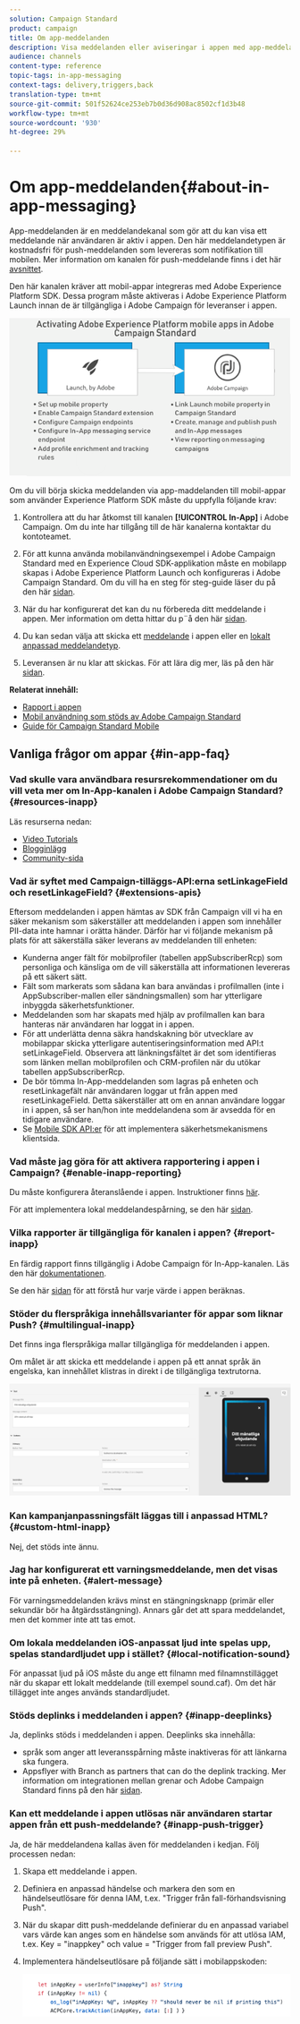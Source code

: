 ```yaml
---
solution: Campaign Standard
product: campaign
title: Om app-meddelanden
description: Visa meddelanden eller aviseringar i appen med app-meddelanden.
audience: channels
content-type: reference
topic-tags: in-app-messaging
context-tags: delivery,triggers,back
translation-type: tm+mt
source-git-commit: 501f52624ce253eb7b0d36d908ac8502cf1d3b48
workflow-type: tm+mt
source-wordcount: '930'
ht-degree: 29%

---
```



# Om app-meddelanden{#about-in-app-messaging}

App-meddelanden är en meddelandekanal som gör att du kan visa ett meddelande när användaren är aktiv i appen. Den här meddelandetypen är kostnadsfri för push-meddelanden som levereras som notifikation till mobilen. Mer information om kanalen för push-meddelande finns i det här [avsnittet](../../channels/using/about-push-notifications.md).

Den här kanalen kräver att mobil-appar integreras med Adobe Experience Platform SDK. Dessa program måste aktiveras i Adobe Experience Platform Launch innan de är tillgängliga i Adobe Campaign för leveranser i appen.

![](assets/launch_campaign.png)

Om du vill börja skicka meddelanden via app-maddelanden till mobil-appar som använder Experience Platform SDK måste du uppfylla följande krav:

1. Kontrollera att du har åtkomst till kanalen **[!UICONTROL In-App]** i Adobe Campaign. Om du inte har tillgång till de här kanalerna kontaktar du kontoteamet.

1. För att kunna använda mobilanvändningsexempel i Adobe Campaign Standard med en Experience Cloud SDK-applikation måste en mobilapp skapas i Adobe Experience Platform Launch och konfigureras i Adobe Campaign Standard. Om du vill ha en steg för steg-guide läser du på den här [sidan](https://helpx.adobe.com/se/campaign/kb/configuring-app-sdk.html).

1. När du har konfigurerat det kan du nu förbereda ditt meddelande i appen. Mer information om detta hittar du p¨å den här [sidan](../../channels/using/preparing-and-sending-an-in-app-message.md#preparing-your-in-app-message).

1. Du kan sedan välja att skicka ett [meddelande](../../channels/using/customizing-an-in-app-message.md) i appen eller en [lokalt anpassad meddelandetyp](../../channels/using/customizing-an-in-app-message.md#customizing-a-local-notification-message-type).

1. Leveransen är nu klar att skickas. För att lära dig mer, läs på den här [sidan](../../channels/using/preparing-and-sending-an-in-app-message.md#sending-your-in-app-message).

**Relaterat innehåll:**

* [Rapport i appen](../../reporting/using/in-app-report.md)
* [Mobil användning som stöds av Adobe Campaign Standard](https://helpx.adobe.com/se/campaign/kb/configure-launch-rules-acs-use-cases.html)
* [Guide för Campaign Standard Mobile](https://helpx.adobe.com/se/campaign/kb/acs-mobile.html)

## Vanliga frågor om appar {#in-app-faq}

### Vad skulle vara användbara resursrekommendationer om du vill veta mer om In-App-kanalen i Adobe Campaign Standard? {#resources-inapp}

Läs resurserna nedan:

* [Video Tutorials](https://docs.adobe.com/content/help/en/campaign-standard-learn/tutorials/communication-channels/mobile/in-app/in-app-message-overview.html)
* [Blogginlägg](https://theblog.adobe.com/get-more-out-of-the-new-in-app-message-channel-from-adobe-campaign/)
* [Community-sida](https://experienceleaguecommunities.adobe.com/t5/adobe-campaign-standard/ct-p/adobe-campaign-standard-community)

### Vad är syftet med Campaign-tilläggs-API:erna setLinkageField och resetLinkageField? {#extensions-apis}

Eftersom meddelanden i appen hämtas av SDK från Campaign vill vi ha en säker mekanism som säkerställer att meddelanden i appen som innehåller PII-data inte hamnar i orätta händer. Därför har vi följande mekanism på plats för att säkerställa säker leverans av meddelanden till enheten:

* Kunderna anger fält för mobilprofiler (tabellen appSubscriberRcp) som personliga och känsliga om de vill säkerställa att informationen levereras på ett säkert sätt.
* Fält som markerats som sådana kan bara användas i profilmallen (inte i AppSubscriber-mallen eller sändningsmallen) som har ytterligare inbyggda säkerhetsfunktioner.
* Meddelanden som har skapats med hjälp av profilmallen kan bara hanteras när användaren har loggat in i appen.
* För att underlätta denna säkra handskakning bör utvecklare av mobilappar skicka ytterligare autentiseringsinformation med API:t setLinkageField. Observera att länkningsfältet är det som identifieras som länken mellan mobilprofilen och CRM-profilen när du utökar tabellen appSubscriberRcp.
* De bör tömma In-App-meddelanden som lagras på enheten och resetLinkagefält när användaren loggar ut från appen med resetLinkageField. Detta säkerställer att om en annan användare loggar in i appen, så ser han/hon inte meddelandena som är avsedda för en tidigare användare.
* Se [Mobile SDK API:er](https://aep-sdks.gitbook.io/docs/using-mobile-extensions/adobe-campaign-standard/adobe-campaign-standard-api-reference) för att implementera säkerhetsmekanismens klientsida.

### Vad måste jag göra för att aktivera rapportering i appen i Campaign? {#enable-inapp-reporting}

Du måste konfigurera återanslående i appen. Instruktioner finns [här](https://helpx.adobe.com/campaign/kb/config-app-in-launch.html#InApptrackingpostback).

För att implementera lokal meddelandespårning, se den här [sidan](../../administration/using/local-tracking.md).

### Vilka rapporter är tillgängliga för kanalen i appen? {#report-inapp}

En färdig rapport finns tillgänglig i Adobe Campaign för In-App-kanalen. Läs den här [dokumentationen](../../reporting/using/in-app-report.md).

Se den här [sidan](../../reporting/using/indicator-calculation.md#in-app-delivery) för att förstå hur varje värde i appen beräknas.

### Stöder du flerspråkiga innehållsvarianter för appar som liknar Push? {#multilingual-inapp}

Det finns inga flerspråkiga mallar tillgängliga för meddelanden i appen.

Om målet är att skicka ett meddelande i appen på ett annat språk än engelska, kan innehållet klistras in direkt i de tillgängliga textrutorna.

![](assets/faq_inapp.png)

### Kan kampanjanpassningsfält läggas till i anpassad HTML? {#custom-html-inapp}

Nej, det stöds inte ännu.

### Jag har konfigurerat ett varningsmeddelande, men det visas inte på enheten. {#alert-message}

För varningsmeddelanden krävs minst en stängningsknapp (primär eller sekundär bör ha åtgärdsstängning). Annars går det att spara meddelandet, men det kommer inte att tas emot.

### Om lokala meddelanden iOS-anpassat ljud inte spelas upp, spelas standardljudet upp i stället? {#local-notification-sound}

För anpassat ljud på iOS måste du ange ett filnamn med filnamnstillägget när du skapar ett lokalt meddelande (till exempel sound.caf). Om det här tillägget inte anges används standardljudet.

### Stöds deplinks i meddelanden i appen? {#inapp-deeplinks}

Ja, deplinks stöds i meddelanden i appen. Deeplinks ska innehålla:

* språk som anger att leveransspårning måste inaktiveras för att länkarna ska fungera.
* Appsflyer with Branch as partners that can do the deplink tracking. Mer information om integrationen mellan grenar och Adobe Campaign Standard finns på den här [sidan](https://help.branch.io/using-branch/docs/adobe-campaign-standard-1).

### Kan ett meddelande i appen utlösas när användaren startar appen från ett push-meddelande? {#inapp-push-trigger}

Ja, de här meddelandena kallas även för meddelanden i kedjan. Följ processen nedan:

1. Skapa ett meddelande i appen.

1. Definiera en anpassad händelse och markera den som en händelseutlösare för denna IAM, t.ex. &quot;Trigger från fall-förhandsvisning Push&quot;.

1. När du skapar ditt push-meddelande definierar du en anpassad variabel vars värde kan anges som en händelse som används för att utlösa IAM, t.ex. Key = &quot;inappkey&quot; och value = &quot;Trigger from fall preview Push&quot;.

1. Implementera händelseutlösare på följande sätt i mobilappskoden:

   ![](assets/faq_inapp_2.png)
